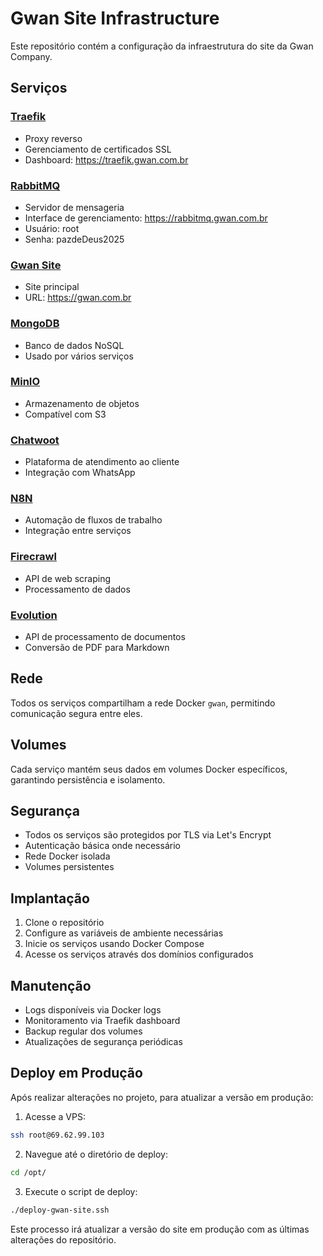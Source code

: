 # Gwan Site Infrastructure

Este repositório contém a configuração da infraestrutura do site da Gwan Company.

## Serviços

### [Traefik](vps/traefik/README.md)
- Proxy reverso
- Gerenciamento de certificados SSL
- Dashboard: https://traefik.gwan.com.br

### [RabbitMQ](vps/rabbitmq/README.md)
- Servidor de mensageria
- Interface de gerenciamento: https://rabbitmq.gwan.com.br
- Usuário: root
- Senha: pazdeDeus2025

### [Gwan Site](vps/gwan-site/README.md)
- Site principal
- URL: https://gwan.com.br

### [MongoDB](vps/mongodb/README.md)
- Banco de dados NoSQL
- Usado por vários serviços

### [MinIO](vps/minio/README.md)
- Armazenamento de objetos
- Compatível com S3

### [Chatwoot](vps/chatwoot/README.md)
- Plataforma de atendimento ao cliente
- Integração com WhatsApp

### [N8N](vps/n8n/README.md)
- Automação de fluxos de trabalho
- Integração entre serviços

### [Firecrawl](vps/firecrawl/README.md)
- API de web scraping
- Processamento de dados

### [Evolution](vps/evolution/README.md)
- API de processamento de documentos
- Conversão de PDF para Markdown

## Rede

Todos os serviços compartilham a rede Docker `gwan`, permitindo comunicação segura entre eles.

## Volumes

Cada serviço mantém seus dados em volumes Docker específicos, garantindo persistência e isolamento.

## Segurança

- Todos os serviços são protegidos por TLS via Let's Encrypt
- Autenticação básica onde necessário
- Rede Docker isolada
- Volumes persistentes

## Implantação

1. Clone o repositório
2. Configure as variáveis de ambiente necessárias
3. Inicie os serviços usando Docker Compose
4. Acesse os serviços através dos domínios configurados

## Manutenção

- Logs disponíveis via Docker logs
- Monitoramento via Traefik dashboard
- Backup regular dos volumes
- Atualizações de segurança periódicas

## Deploy em Produção

Após realizar alterações no projeto, para atualizar a versão em produção:

1. Acesse a VPS:
```bash
ssh root@69.62.99.103
```

2. Navegue até o diretório de deploy:
```bash
cd /opt/
```

3. Execute o script de deploy:
```bash
./deploy-gwan-site.ssh
```

Este processo irá atualizar a versão do site em produção com as últimas alterações do repositório.
